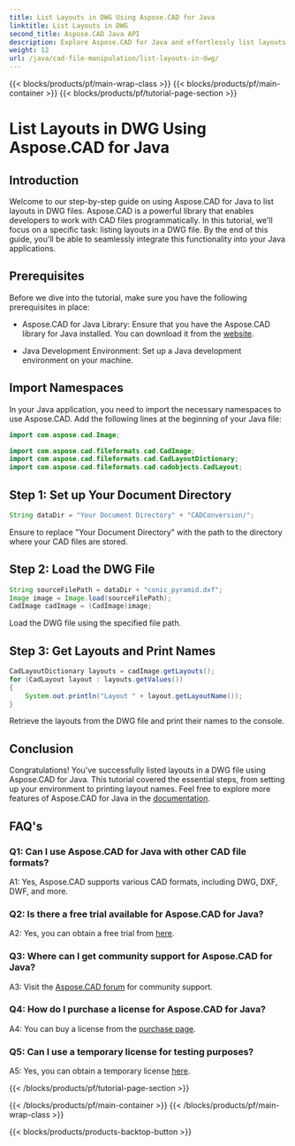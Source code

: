 ```yaml
---
title: List Layouts in DWG Using Aspose.CAD for Java
linktitle: List Layouts in DWG
second_title: Aspose.CAD Java API
description: Explore Aspose.CAD for Java and effortlessly list layouts in DWG files. Integrate powerful CAD functionality into your Java applications.
weight: 12
url: /java/cad-file-manipulation/list-layouts-in-dwg/
---
```


{{< blocks/products/pf/main-wrap-class >}}
{{< blocks/products/pf/main-container >}}
{{< blocks/products/pf/tutorial-page-section >}}

# List Layouts in DWG Using Aspose.CAD for Java

## Introduction

Welcome to our step-by-step guide on using Aspose.CAD for Java to list layouts in DWG files. Aspose.CAD is a powerful library that enables developers to work with CAD files programmatically. In this tutorial, we'll focus on a specific task: listing layouts in a DWG file. By the end of this guide, you'll be able to seamlessly integrate this functionality into your Java applications.

## Prerequisites

Before we dive into the tutorial, make sure you have the following prerequisites in place:

- Aspose.CAD for Java Library: Ensure that you have the Aspose.CAD library for Java installed. You can download it from the [website](https://releases.aspose.com/cad/java/).

- Java Development Environment: Set up a Java development environment on your machine.

## Import Namespaces

In your Java application, you need to import the necessary namespaces to use Aspose.CAD. Add the following lines at the beginning of your Java file:

```java
import com.aspose.cad.Image;

import com.aspose.cad.fileformats.cad.CadImage;
import com.aspose.cad.fileformats.cad.CadLayoutDictionary;
import com.aspose.cad.fileformats.cad.cadobjects.CadLayout;
```

## Step 1: Set up Your Document Directory

```java
String dataDir = "Your Document Directory" + "CADConversion/";
```

Ensure to replace "Your Document Directory" with the path to the directory where your CAD files are stored.

## Step 2: Load the DWG File

```java
String sourceFilePath = dataDir + "conic_pyramid.dxf";
Image image = Image.load(sourceFilePath);
CadImage cadImage = (CadImage)image;
```

Load the DWG file using the specified file path.

## Step 3: Get Layouts and Print Names

```java
CadLayoutDictionary layouts = cadImage.getLayouts();
for (CadLayout layout : layouts.getValues())
{
    System.out.println("Layout " + layout.getLayoutName());
}
```

Retrieve the layouts from the DWG file and print their names to the console.

## Conclusion

Congratulations! You've successfully listed layouts in a DWG file using Aspose.CAD for Java. This tutorial covered the essential steps, from setting up your environment to printing layout names. Feel free to explore more features of Aspose.CAD for Java in the [documentation](https://reference.aspose.com/cad/java/).

## FAQ's

### Q1: Can I use Aspose.CAD for Java with other CAD file formats?

A1: Yes, Aspose.CAD supports various CAD formats, including DWG, DXF, DWF, and more.

### Q2: Is there a free trial available for Aspose.CAD for Java?

A2: Yes, you can obtain a free trial from [here](https://releases.aspose.com/).

### Q3: Where can I get community support for Aspose.CAD for Java?

A3: Visit the [Aspose.CAD forum](https://forum.aspose.com/c/cad/19) for community support.

### Q4: How do I purchase a license for Aspose.CAD for Java?

A4: You can buy a license from the [purchase page](https://purchase.aspose.com/buy).

### Q5: Can I use a temporary license for testing purposes?

A5: Yes, you can obtain a temporary license [here](https://purchase.aspose.com/temporary-license/).

{{< /blocks/products/pf/tutorial-page-section >}}

{{< /blocks/products/pf/main-container >}}
{{< /blocks/products/pf/main-wrap-class >}}

{{< blocks/products/products-backtop-button >}}
